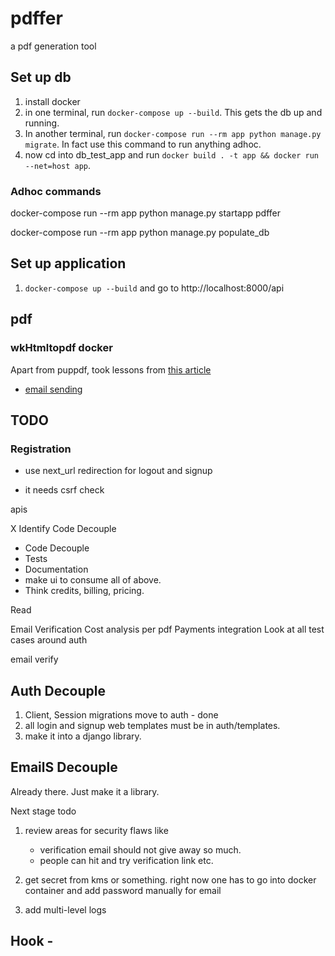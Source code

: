 # pdffer
a pdf generation tool

## Set up db
1. install docker
2. in one terminal, run `docker-compose up --build`. This gets the db up and running. 
3. In another terminal, run `docker-compose run --rm app python manage.py migrate`. In fact use this command to run anything adhoc. 
4. now cd into db_test_app and run `docker build . -t app && docker run --net=host app`.  

### Adhoc commands

docker-compose run --rm app python manage.py startapp pdffer

docker-compose run --rm app python manage.py populate_db

## Set up application

1.  `docker-compose up --build` and go to http://localhost:8000/api

## pdf

### wkHtmltopdf docker
Apart from puppdf, took lessons from [this article](https://sasablagojevic.com/setting-up-wkhtmltopdf-on-docker-alpine-linux)

- [email sending](https://towardsdatascience.com/how-to-easily-automate-emails-with-python-8b476045c151)

## TODO

### Registration

- use next_url redirection for logout and signup

- it needs csrf check



apis 

X Identify Code Decouple
- Code Decouple
- Tests
- Documentation
- make ui to consume all of above. 
- Think credits, billing, pricing.

Read 

Email Verification
Cost analysis per pdf
Payments integration
Look at all test cases around auth


email verify

## Auth Decouple

1. Client, Session migrations move to auth - done
2. all login and signup web templates must be in auth/templates.
3. make it into a django library. 


## EmailS Decouple

Already there. Just make it a library.


Next stage todo
1. review areas for security flaws like 
    - verification email should not give away so much.
    - people can hit and try verification link etc.

2. get secret from kms or something. right now one has to go into docker container and add password manually for email

3. add multi-level logs


## Hook -

